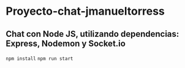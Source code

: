 # Proyecto-chat-jmanueltorress
## Chat con Node JS, utilizando dependencias: Express, Nodemon y Socket.io
` npm install `
` npm run start `


